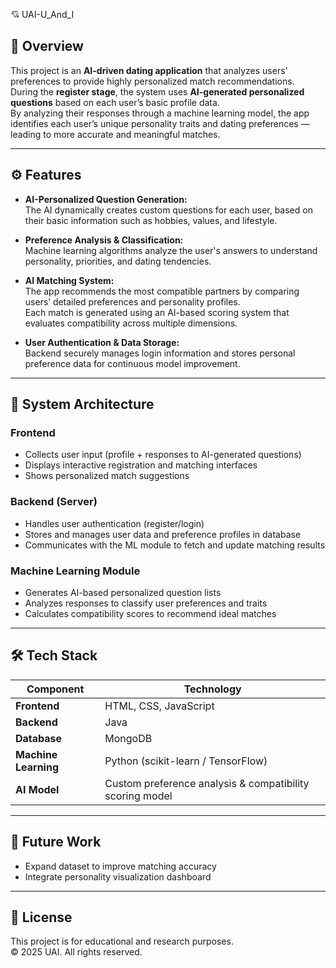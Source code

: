  💘 UAI-U_And_I

## 🧠 Overview  
This project is an **AI-driven dating application** that analyzes users’ preferences to provide highly personalized match recommendations.  
During the **register stage**, the system uses **AI-generated personalized questions** based on each user’s basic profile data.  
By analyzing their responses through a machine learning model, the app identifies each user’s unique personality traits and dating preferences — leading to more accurate and meaningful matches.

---

## ⚙️ Features
- **AI-Personalized Question Generation:**  
  The AI dynamically creates custom questions for each user, based on their basic information such as hobbies, values, and lifestyle.
  
- **Preference Analysis & Classification:**  
  Machine learning algorithms analyze the user's answers to understand personality, priorities, and dating tendencies.
  
- **AI Matching System:**  
  The app recommends the most compatible partners by comparing users’ detailed preferences and personality profiles.  
  Each match is generated using an AI-based scoring system that evaluates compatibility across multiple dimensions.
  
- **User Authentication & Data Storage:**  
  Backend securely manages login information and stores personal preference data for continuous model improvement.

---

## 🧩 System Architecture

### Frontend  
- Collects user input (profile + responses to AI-generated questions)  
- Displays interactive registration and matching interfaces  
- Shows personalized match suggestions  

### Backend (Server)  
- Handles user authentication (register/login)  
- Stores and manages user data and preference profiles in database  
- Communicates with the ML module to fetch and update matching results  

### Machine Learning Module  
- Generates AI-based personalized question lists  
- Analyzes responses to classify user preferences and traits  
- Calculates compatibility scores to recommend ideal matches  

---

## 🛠️ Tech Stack

| Component | Technology |
|------------|-------------|
| **Frontend** | HTML, CSS, JavaScript |
| **Backend** | Java |
| **Database** | MongoDB |
| **Machine Learning** | Python (scikit-learn / TensorFlow) |
| **AI Model** | Custom preference analysis & compatibility scoring model |

---

## 🚀 Future Work
- Expand dataset to improve matching accuracy  
- Integrate personality visualization dashboard  

---

## 📄 License
This project is for educational and research purposes.  
© 2025 UAI. All rights reserved.
